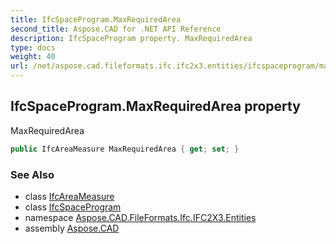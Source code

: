 ```yaml
---
title: IfcSpaceProgram.MaxRequiredArea
second_title: Aspose.CAD for .NET API Reference
description: IfcSpaceProgram property. MaxRequiredArea
type: docs
weight: 40
url: /net/aspose.cad.fileformats.ifc.ifc2x3.entities/ifcspaceprogram/maxrequiredarea/
---
```

## IfcSpaceProgram.MaxRequiredArea property

MaxRequiredArea

```csharp
public IfcAreaMeasure MaxRequiredArea { get; set; }
```

### See Also

* class [IfcAreaMeasure](../../../aspose.cad.fileformats.ifc.ifc2x3.types/ifcareameasure/)
* class [IfcSpaceProgram](../)
* namespace [Aspose.CAD.FileFormats.Ifc.IFC2X3.Entities](../../ifcspaceprogram/)
* assembly [Aspose.CAD](../../../)


